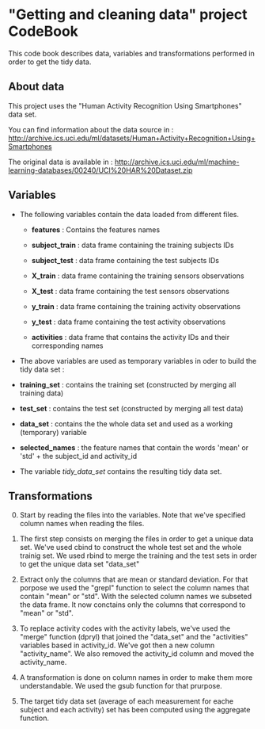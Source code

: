 # "Getting and cleaning data" project CodeBook
This code book describes data, variables and transformations performed in order to get the tidy data.

## About data
This project uses the "Human Activity Recognition Using Smartphones" data set.

You can find information about the data source in : http://archive.ics.uci.edu/ml/datasets/Human+Activity+Recognition+Using+Smartphones

The original data is available in : http://archive.ics.uci.edu/ml/machine-learning-databases/00240/UCI%20HAR%20Dataset.zip

## Variables

* The following variables contain the data loaded from different files.

  * **features** : Contains the features names
 
  * **subject_train** : data frame containing the training subjects IDs
 
  * **subject_test**  : data frame containing the test subjects IDs
 
  * **X_train** : data frame containing the training sensors observations
 
  * **X_test** : data frame containing the test sensors observations
 
  * **y_train** : data frame containing the training activity observations
 
  * **y_test** : data frame containing the test activity observations
 
  * **activities** : data frame that contains the activity IDs and their corresponding names

* The above variables are used as temporary variables in oder to build the tidy data set :

 * **training_set** : contains the training set (constructed by merging all training data)
 
 * **test_set** : contains the test set (constructed by merging all test data)
 
 * **data_set** : contains the the whole data set and used as a working (temporary) variable
 
 * **selected_names** : the feature names that contain the words 'mean' or 'std' + the subject_id and activity_id

* The variable *tidy_data_set* contains the resulting tidy data set.



## Transformations
0. Start by reading the files into the variables. Note that we've specified column names when reading the files.

1. The first step consists on merging the files in order to get a unique data set. We've used cbind to construct the whole test set and the whole trainig set. We used rbind to merge the training and the test sets in order to get the unique data set "data_set"

2. Extract only the columns that are mean or standard deviation. For that porpose we used the "grepl" function to select the column names that contain "mean" or "std". With the selected column names we subseted the data frame. It now conctains only the columns that correspond to "mean" or "std".

3. To replace activity codes with the activity labels, we've used the "merge" function (dpryl) that joined the "data_set" and the "activities" variables based in activity_id. We've got then a new column "activity_name". We also removed the activity_id column and moved the activity_name.

4. A transformation is done on column names in order to make them more understandable. We used the gsub function for that prurpose.

5. The target tidy data set (average of each measurement for eache subject and each activity) set has been computed using the aggregate function.


